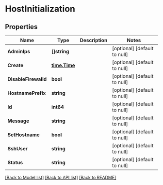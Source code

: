 # HostInitialization

## Properties
Name | Type | Description | Notes
------------ | ------------- | ------------- | -------------
**AdminIps** | **[]string** |  | [optional] [default to null]
**Create** | [**time.Time**](time.Time.md) |  | [optional] [default to null]
**DisableFirewalld** | **bool** |  | [optional] [default to null]
**HostnamePrefix** | **string** |  | [optional] [default to null]
**Id** | **int64** |  | [optional] [default to null]
**Message** | **string** |  | [optional] [default to null]
**SetHostname** | **bool** |  | [optional] [default to null]
**SshUser** | **string** |  | [optional] [default to null]
**Status** | **string** |  | [optional] [default to null]

[[Back to Model list]](../README.md#documentation-for-models) [[Back to API list]](../README.md#documentation-for-api-endpoints) [[Back to README]](../README.md)


